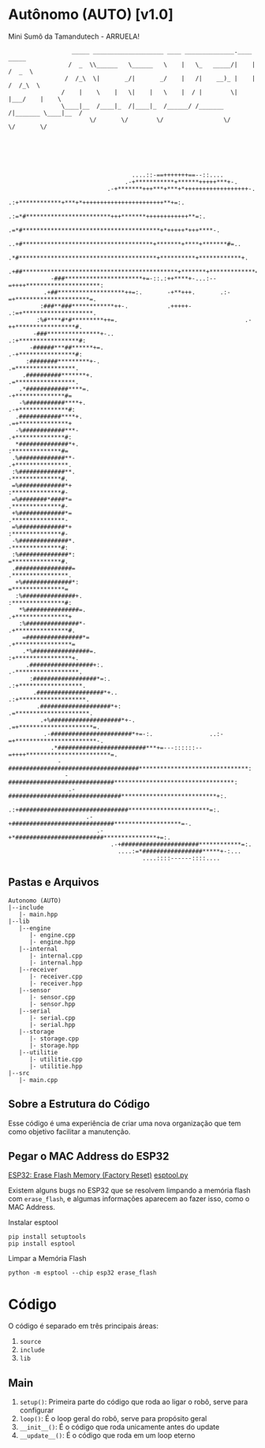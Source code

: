 # Autônomo (AUTO) [v1.0]
 Mini Sumô da Tamandutech - ARRUELA!

 ```
                   _____ ____________________ ____ ______________.____       _____
                  /  _  \\______   \______   \    |   \_   _____/|    |     /  _  \
                 /  /_\  \|       _/|       _/    |   /|    __)_ |    |    /  /_\  \
                /    |    \    |   \|    |   \    |  / |        \|    |___/    |    \
                \____|__  /____|_  /|____|_  /______/ /_______  /|_______ \____|__  /
                        \/       \/        \/                 \/         \/       \/






                                    ....::-==+++++++==--::....
                                  .-+***********+******+++++***+-.
                             .-+*******+++***+***+*++++++++++++++++++-.
                         .:+************+***+*+++++++++++++++++++++++**+=:.
                      .:=*#************************+++*******++++++++++++**=:.
                    .=*#***************************************+*+++++*+++****-.
                 ..+#*************************************+*******+****+*******#=..
                .*#***************************************+**********+************+.
              .+##********************************************+*******+*************=.
             -###**********************+=-::.:++****+-...:--=++++*********************:
           .+##*******************++=:.       -+**+++.       .:-=+*********************=.
          :###**###************++-.           .+++++-            .:=+********************.
         :%#****#*#*********++=.                                    .-++*****************#.
        -###***************+-..                                       .:+*****************#:
       -######***##******+=.                                            .-+****************#:
      :########*********+-.                                               .=*****************.
     .##########*******+.                                                  .=*****************.
    .*############****=.                                                     -+**************#=
    -%###########****+.                                                      .-+**************#:
   .############****+.                                                        .=+**************+
   -%############***-                                                          .+**************#:
   *##############*+.                                                           :**************#=
  .%#############**-                                                            .+***************.
  :%#############**.                                                             -**************#.
  =%#############*+                                                              :**************#-
  =%########*####*=                                                              .**************#-
  +%#############*=                                                              .***************-
  =%#############*+                                                              :**************#-
  -%##############*.                                                             -**************#:
  :%##############*:                                                             =**************#.
  .################=                                                            .****************.
   +%##############*:                                                           =***************=
   :%###############+.                                                         :***************#:
    *%###############=.                                                       .+***************+
    :%###############*-                                                      .+***************#.
     =################*=                                                    .+****************=
     .*%################=.                                                 :+****************+.
      .##################+:.                                             .-******************.
       :##################*=:.                                         .:+******************.
        .###################*+..                                     .:+*******************.
         .####################*+:                                  .=*********************.
          .+%####################*+-.                           .=+*********************=.
           .-#######################*+=-:.                ..:-=+***********************-.
             .*#########################***+=---::::::--=++++************************=.
               -#####################################*******************************:
                 -##############################**********************************:
                  .-################################***************************+:.
                    .:+###############################***********************=:.
                       .-+#############################*******************=-.
                          .-+*#########################***************+=:.
                              .-+######################************=:.
                                ....:=*#################*****+-:...
                                       ....::::------::::....
 ```

## Pastas e Arquivos
 ```
 Autonomo (AUTO)
 |--include
    |- main.hpp
 |--lib
    |--engine
       |- engine.cpp
       |- engine.hpp
    |--internal
       |- internal.cpp
       |- internal.hpp
    |--receiver
       |- receiver.cpp
       |- receiver.hpp
    |--sensor
       |- sensor.cpp
       |- sensor.hpp
    |--serial
       |- serial.cpp
       |- serial.hpp
    |--storage
       |- storage.cpp
       |- storage.hpp
    |--utilitie
       |- utilitie.cpp
       |- utilitie.hpp
 |--src
    |- main.cpp
 ```

## Sobre a Estrutura do Código
 Esse código é uma experiência de criar uma nova organização que tem como objetivo facilitar a manutenção.

## Pegar o MAC Address do ESP32
 [ESP32: Erase Flash Memory (Factory Reset)](https://randomnerdtutorials.com/esp32-erase-flash-memory/)
 [esptool.py](https://github.com/espressif/esptool)

 Existem alguns bugs no ESP32 que se resolvem limpando a memória flash com `erase_flash`, e algumas informações aparecem ao fazer isso, como o MAC Address.

 Instalar esptool
 ```
 pip install setuptools
 pip install esptool
 ```

 Limpar a Memória Flash
 ```
 python -m esptool --chip esp32 erase_flash
 ```

# Código
 O código é separado em três principais áreas:
 1. `source`
 2. `include`
 3. `lib`

## Main
 1. `setup()`: Primeira parte do código que roda ao ligar o robô, serve para configurar
 2. `loop()`: É o loop geral do robô, serve para propósito geral
 3. `__init__()`: É o código que roda unicamente antes do update
 4. `__update__()`: É o código que roda em um loop eterno
